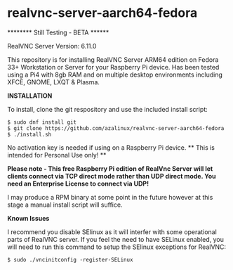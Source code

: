 # realvnc-server-aarch64-fedora

******** Still Testing - BETA ******

RealVNC Server Version:    6.11.0

This repository is for installing RealVNC Server ARM64 edition on Fedora 33+ Workstation or Server for your Raspberry Pi device. Has been tested using a Pi4 with 8gb RAM and on multiple desktop environments including XFCE, GNOME, LXQT & Plasma.

**INSTALLATION**

To install, clone the git respository and use the included install script:
```
$ sudo dnf install git
$ git clone https://github.com/azalinux/realvnc-server-aarch64-fedora
$ ./install.sh
```

No activation key is needed if using on a Raspberry Pi device. ** This is intended for Personal Use only! **

**Please note - This free Raspberry Pi edition of RealVnc Server will let clients connect via TCP direct mode rather than UDP direct mode. You need an Enterprise License to connect via UDP!**

I may produce a RPM binary at some point in the future however at this stage a manual install script will suffice.

**Known Issues**

I recommend you disable SElinux as it will interfer with some operational parts of RealVNC server.  If you feel the need to have SELinux enabled, you will need to run this command to setup the SElinux exceptions for RealVNC:
```
$ sudo ./vncinitconfig -register-SELinux
```
